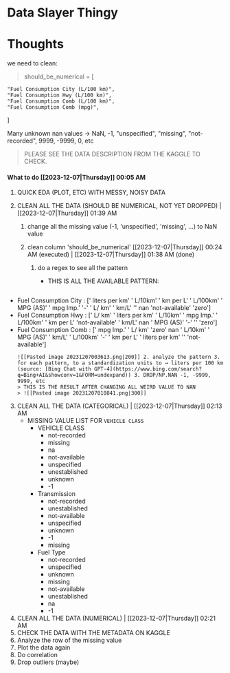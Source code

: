 # Data Slayer Thingy

# Thoughts

we need to clean:

> should_be_numerical = [

    "Fuel Consumption City (L/100 km)",
    "Fuel Consumption Hwy (L/100 km)",
    "Fuel Consumption Comb (L/100 km)",
    "Fuel Consumption Comb (mpg)",

]

Many unknown nan values → NaN, -1, "unspecified", "missing", "not-recorded", 9999, -9999, 0, etc

> PLEASE SEE THE DATA DESCRIPTION FROM THE KAGGLE TO CHECK.

#### What to do [[2023-12-07|Thursday]] 00:05 AM

1. QUICK EDA (PLOT, ETC) WITH MESSY, NOISY DATA
2. CLEAN ALL THE DATA (SHOULD BE NUMERICAL, NOT YET DROPPED) | [[2023-12-07|Thursday]] 01:39 AM

   1. change all the missing value (-1, 'unspecified', 'missing', …) to NaN value
   2. clean column 'should_be_numerical' [[2023-12-07|Thursday]] 00:24 AM (executed) | [[2023-12-07|Thursday]] 01:38 AM (done)

      1. do a regex to see all the pattern

         - THIS IS ALL THE AVAILABLE PATTERN:

           ```python

           ```

- Fuel Consumption City : [' liters per km' ' L/10km' ' km per L' ' L/100km' ' MPG (AS)' ' mpg Imp.' '-' ' L/ km' ' km/L' '' nan 'not-available' 'zero']
- Fuel Consumption Hwy : [' L/ km' ' liters per km' ' L/10km' ' mpg Imp.' ' L/100km' ' km per L' 'not-available' ' km/L' nan ' MPG (AS)' '-' '' 'zero']
- Fuel Consumption Comb : [' mpg Imp.' ' L/ km' 'zero' nan ' L/10km' ' MPG (AS)' ' km/L' ' L/100km' '-' ' km per L' ' liters per km' '' 'not-available']
  ```- SIDE NOTE:
  ![[Pasted image 20231207003613.png|200]] 2. analyze the pattern 3. for each pattern, to a standardization units to → liters per 100 km (source: [Bing Chat with GPT-4](https://www.bing.com/search?q=Bing+AI&showconv=1&FORM=undexpand)) 3. DROP/NP.NAN -1, -9999, 9999, etc
  > THIS IS THE RESULT AFTER CHANGING ALL WEIRD VALUE TO NAN
  > ![[Pasted image 20231207010841.png|300]]
  ```

3. CLEAN ALL THE DATA (CATEGORICAL) | [[2023-12-07|Thursday]] 02:13 AM
   - MISSING VALUE LIST FOR `VEHICLE CLASS`
     - VEHICLE CLASS
       - not-recorded
       - missing
       - na
       - not-available
       - unspecified
       - unestablished
       - unknown
       - -1
     - Transmission
       - not-recorded
       - unestablished
       - not-available
       - unspecified
       - unknown
       - -1
       - missing
     - Fuel Type
       - not-recorded
       - unspecified
       - unknown
       - missing
       - not-available
       - unestablished
       - na
       - -1
4. CLEAN ALL THE DATA (NUMERICAL) | [[2023-12-07|Thursday]] 02:21 AM
5. CHECK THE DATA WITH THE METADATA ON KAGGLE
6. Analyze the row of the missing value
7. Plot the data again
8. Do correlation
9. Drop outliers (maybe)
